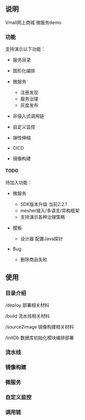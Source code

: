 ## 说明

Vmall网上商城 微服务demo

### 功能

支持演示以下功能：

- 服务目录
- 图形化编排
- 微服务
  - 注册发现
  - 服务治理
  - 灰度发布
- 非侵入式调用链
- 自定义监控

- 弹性伸缩

- CICD
- 镜像构建

#### TODO

待加入功能：

- 微服务
  - SDK版本升级 当前2.2.1
  - mesher接入/多语言/异构框架
  - 支持演示各种治理策略

- 模板
  - 设计器 配置Java探针
- Bug
  - 删除商品失败

## 使用

### 目录介绍

/deploy 部署相关材料

/build 流水线相关材料

/source2image 镜像构建相关材料

/initDb 数据库初始化模块编排部署



### 流水线



### 镜像构建



### 微服务



### 自定义监控



### 调用链